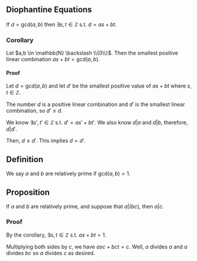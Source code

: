 ## Diophantine Equations

If $d = \mathrm{gcd}(a,b)$ then $\exists s,t \in \mathbb{Z}$ s.t. $d = as + bt$. 

### Corollary

Let $a,b \in \mathbb{N} \backslash \\{0\\}$. Then the smallest positive linear combination $as + bt = \mathrm{gcd}(a,b)$. 

#### Proof 

Let $d = \mathrm{gcd}(a,b)$ and let $d'$ be the smallest positive value of $as + bt$ where $s,t \in \mathbb{Z}$. 

The number $d$ is a positive linear combination and $d'$ is the smallest linear combination, so $d' \leq d$. 

We know $\exists s', t' \in \mathbb{Z}$ s.t. $d' = as' + bt'$. We also know $d|a$ and $d|b$, therefore, $d|d'$. 

Then, $d \leq d'$. This implies $d=d'$. 

## Definition

We say $a$ and $b$ are relatively prime if $\mathrm{gcd}(a,b) = 1$. 

## Proposition

If $a$ and $b$ are relatively prime, and suppose that $a|(bc)$, then $a|c$. 

### Proof

By the corollary, $\exists s,t \in \mathbb{Z}$ s.t. $as+bt=1$. 

Multiplying both sides by $c$, we have $asc + bct = c$. Well, $a$ divides $a$ and $a$ divides $bc$ so $a$ divides $c$ as desired. 











